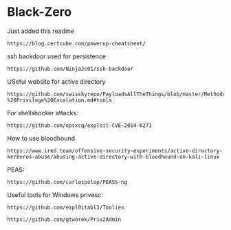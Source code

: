# Black-Zero

Just added this readme

```
https://blog.certcube.com/powerup-cheatsheet/
```
ssh backdoor used for persistence
```
https://github.com/NinjaJc01/ssh-backdoor
```
USeful website for active directory
```
https://github.com/swisskyrepo/PayloadsAllTheThings/blob/master/Methodology%20and%20Resources/Windows%20-%20Privilege%20Escalation.md#tools
```
For shellshocker attacks:

```
https://github.com/opsxcq/exploit-CVE-2014-6271
```

How to use bloodhound
```
https://www.ired.team/offensive-security-experiments/active-directory-kerberos-abuse/abusing-active-directory-with-bloodhound-on-kali-linux
```
PEAS:
```
https://github.com/carlospolop/PEASS-ng
```
Useful tools for Windows privesc:
```
https://github.com/expl0itabl3/Toolies
```
```
https://github.com/gtworek/Priv2Admin
```
